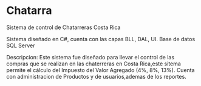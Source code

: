 # Chatarra
Sistema de control de Chatarreras Costa Rica

Sistema diseñado en C#, cuenta con las capas BLL, DAL, UI.
Base de datos SQL Server


Descripcion: Este sistema fue diseñado para llevar el control de las compras que se realizan en las chaterreras en Costa Rica,este sitema permite el cálculo del Impuesto del Valor Agregado (4%, 8%, 13%).
Cuenta con administracion de Productos y de usuarios,ademas de los reportes.

